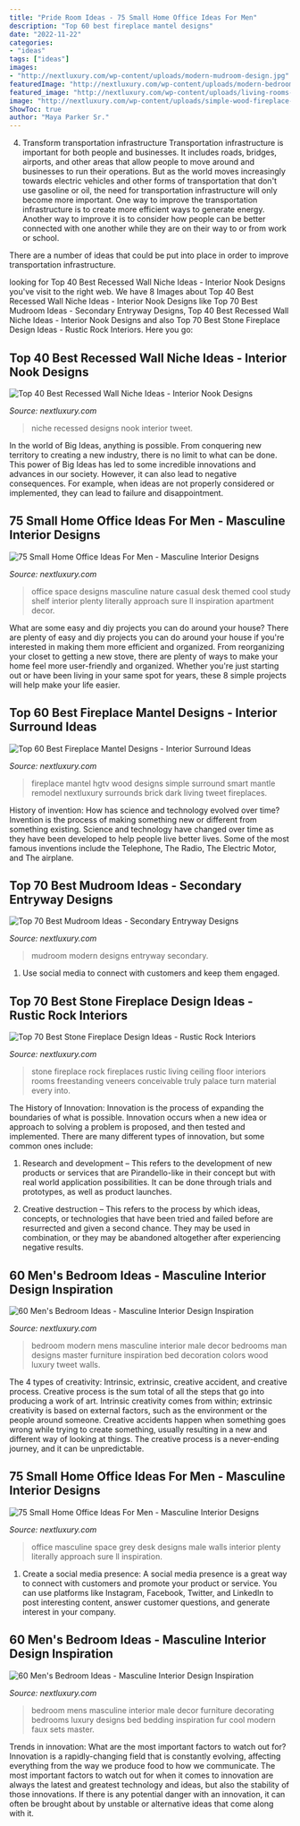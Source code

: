 ```yaml
---
title: "Pride Room Ideas - 75 Small Home Office Ideas For Men"
description: "Top 60 best fireplace mantel designs"
date: "2022-11-22"
categories:
- "ideas"
tags: ["ideas"]
images:
- "http://nextluxury.com/wp-content/uploads/modern-mudroom-design.jpg"
featuredImage: "http://nextluxury.com/wp-content/uploads/modern-bedroom-ideas-for-men.jpg"
featured_image: "http://nextluxury.com/wp-content/uploads/living-rooms-stone-fireplace-design-floor-to-ceiling-ideas.jpg"
image: "http://nextluxury.com/wp-content/uploads/simple-wood-fireplace-mantel-design.jpg"
ShowToc: true
author: "Maya Parker Sr."
---
```



4) Transform transportation infrastructure
Transportation infrastructure is important for both people and businesses. It includes roads, bridges, airports, and other areas that allow people to move around and businesses to run their operations. But as the world moves increasingly towards electric vehicles and other forms of transportation that don't use gasoline or oil, the need for transportation infrastructure will only become more important. 
One way to improve the transportation infrastructure is to create more efficient ways to generate energy. Another way to improve it is to consider how people can be better connected with one another while they are on their way to or from work or school. 

There are a number of ideas that could be put into place in order to improve transportation infrastructure.

	

		
looking for Top 40 Best Recessed Wall Niche Ideas - Interior Nook Designs you've visit to the right web. We have 8 Images about Top 40 Best Recessed Wall Niche Ideas - Interior Nook Designs like Top 70 Best Mudroom Ideas - Secondary Entryway Designs, Top 40 Best Recessed Wall Niche Ideas - Interior Nook Designs and also Top 70 Best Stone Fireplace Design Ideas - Rustic Rock Interiors. Here you go:
		
    
## Top 40 Best Recessed Wall Niche Ideas - Interior Nook Designs

<img loading=lazy src="http://nextluxury.com/wp-content/uploads/magnificent-recessed-wall-niche-design-ideas.jpg" onerror="this.onerror=null;this.src='https://tse4.mm.bing.net/th?id=OIP.VoblTcBzYuBaZuO6wwwr3wAAAA&amp;pid=15.1';" alt="Top 40 Best Recessed Wall Niche Ideas - Interior Nook Designs">

_Source: nextluxury.com_

>niche recessed designs nook interior tweet. 

	

In the world of Big Ideas, anything is possible. From conquering new territory to creating a new industry, there is no limit to what can be done. This power of Big Ideas has led to some incredible innovations and advances in our society. However, it can also lead to negative consequences. For example, when ideas are not properly considered or implemented, they can lead to failure and disappointment.

    
## 75 Small Home Office Ideas For Men - Masculine Interior Designs

<img loading=lazy src="http://nextluxury.com/wp-content/uploads/casual-nature-themed-small-home-office-ideas.jpg" onerror="this.onerror=null;this.src='https://tse1.mm.bing.net/th?id=OIP.V0ehRGIP3xicrbP_mjiyVQHaL0&amp;pid=15.1';" alt="75 Small Home Office Ideas For Men - Masculine Interior Designs">

_Source: nextluxury.com_

>office space designs masculine nature casual desk themed cool study shelf interior plenty literally approach sure ll inspiration apartment decor. 

	

What are some easy and diy projects you can do around your house?
There are plenty of easy and diy projects you can do around your house if you're interested in making them more efficient and organized. From reorganizing your closet to getting a new stove, there are plenty of ways to make your home feel more user-friendly and organized. Whether you're just starting out or have been living in your same spot for years, these 8 simple projects will help make your life easier.

    
## Top 60 Best Fireplace Mantel Designs - Interior Surround Ideas

<img loading=lazy src="http://nextluxury.com/wp-content/uploads/simple-wood-fireplace-mantel-design.jpg" onerror="this.onerror=null;this.src='https://tse3.mm.bing.net/th?id=OIP.4tVcftYcN3fQX6YVf7hOJwHaLH&amp;pid=15.1';" alt="Top 60 Best Fireplace Mantel Designs - Interior Surround Ideas">

_Source: nextluxury.com_

>fireplace mantel hgtv wood designs simple surround smart mantle remodel nextluxury surrounds brick dark living tweet fireplaces. 

	

History of invention: How has science and technology evolved over time?
Invention is the process of making something new or different from something existing. Science and technology have changed over time as they have been developed to help people live better lives. Some of the most famous inventions include the Telephone, The Radio, The Electric Motor, and The airplane.

    
## Top 70 Best Mudroom Ideas - Secondary Entryway Designs

<img loading=lazy src="http://nextluxury.com/wp-content/uploads/modern-mudroom-design.jpg" onerror="this.onerror=null;this.src='https://tse4.mm.bing.net/th?id=OIP.bA4CxYooFQy0MVQjPhl7JAAAAA&amp;pid=15.1';" alt="Top 70 Best Mudroom Ideas - Secondary Entryway Designs">

_Source: nextluxury.com_

>mudroom modern designs entryway secondary. 

	

1. Use social media to connect with customers and keep them engaged.

    
## Top 70 Best Stone Fireplace Design Ideas - Rustic Rock Interiors

<img loading=lazy src="http://nextluxury.com/wp-content/uploads/living-rooms-stone-fireplace-design-floor-to-ceiling-ideas.jpg" onerror="this.onerror=null;this.src='https://tse2.mm.bing.net/th?id=OIP.f4H1U12BHkVW-LPDvmAzLQHaLH&amp;pid=15.1';" alt="Top 70 Best Stone Fireplace Design Ideas - Rustic Rock Interiors">

_Source: nextluxury.com_

>stone fireplace rock fireplaces rustic living ceiling floor interiors rooms freestanding veneers conceivable truly palace turn material every into. 

	

The History of Innovation:
Innovation is the process of expanding the boundaries of what is possible. Innovation occurs when a new idea or approach to solving a problem is proposed, and then tested and implemented. There are many different types of innovation, but some common ones include:
1. Research and development – This refers to the development of new products or services that are Pirandello-like in their concept but with real world application possibilities. It can be done through trials and prototypes, as well as product launches.

2. Creative destruction – This refers to the process by which ideas, concepts, or technologies that have been tried and failed before are resurrected and given a second chance. They may be used in combination, or they may be abandoned altogether after experiencing negative results.


    
## 60 Men&#039;s Bedroom Ideas - Masculine Interior Design Inspiration

<img loading=lazy src="http://nextluxury.com/wp-content/uploads/modern-bedroom-ideas-for-men.jpg" onerror="this.onerror=null;this.src='https://tse1.mm.bing.net/th?id=OIP.WlHPbCiGBGbRYbTKaMP8TQHaJ4&amp;pid=15.1';" alt="60 Men&#039;s Bedroom Ideas - Masculine Interior Design Inspiration">

_Source: nextluxury.com_

>bedroom modern mens masculine interior male decor bedrooms man designs master furniture inspiration bed decoration colors wood luxury tweet walls. 

	

The 4 types of creativity: Intrinsic, extrinsic, creative accident, and creative process.
Creative process is the sum total of all the steps that go into producing a work of art. Intrinsic creativity comes from within; extrinsic creativity is based on external factors, such as the environment or the people around someone. Creative accidents happen when something goes wrong while trying to create something, usually resulting in a new and different way of looking at things. The creative process is a never-ending journey, and it can be unpredictable.

    
## 75 Small Home Office Ideas For Men - Masculine Interior Designs

<img loading=lazy src="http://nextluxury.com/wp-content/uploads/grey-walls-with-white-desk-male-small-home-office-ideas.jpg" onerror="this.onerror=null;this.src='https://tse2.mm.bing.net/th?id=OIP.2ZE0_14UBP01k3u582K3GQHaI2&amp;pid=15.1';" alt="75 Small Home Office Ideas For Men - Masculine Interior Designs">

_Source: nextluxury.com_

>office masculine space grey desk designs male walls interior plenty literally approach sure ll inspiration. 

	

1. Create a social media presence: A social media presence is a great way to connect with customers and promote your product or service. You can use platforms like Instagram, Facebook, Twitter, and LinkedIn to post interesting content, answer customer questions, and generate interest in your company.

    
## 60 Men&#039;s Bedroom Ideas - Masculine Interior Design Inspiration

<img loading=lazy src="http://nextluxury.com/wp-content/uploads/mens-bachelor-bedroom-ideas.jpg" onerror="this.onerror=null;this.src='https://tse1.mm.bing.net/th?id=OIP.bbzWR9pC3vfCZ2kGdrw5wAHaJ4&amp;pid=15.1';" alt="60 Men&#039;s Bedroom Ideas - Masculine Interior Design Inspiration">

_Source: nextluxury.com_

>bedroom mens masculine interior male decor furniture decorating bedrooms luxury designs bed bedding inspiration fur cool modern faux sets master. 

	

Trends in innovation: What are the most important factors to watch out for?
Innovation is a rapidly-changing field that is constantly evolving, affecting everything from the way we produce food to how we communicate. The most important factors to watch out for when it comes to innovation are always the latest and greatest technology and ideas, but also the stability of those innovations. If there is any potential danger with an innovation, it can often be brought about by unstable or alternative ideas that come along with it.

